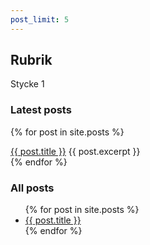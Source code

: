 ```yaml
---
post_limit: 5
---
```


## Rubrik

Stycke 1

### Latest posts

{% for post in site.posts %}
<div>
	<a href="{{ post.url }}">{{ post.title }}</a>
	{{ post.excerpt }}
</div>
{% endfor %}

### All posts

<ul>
  {% for post in site.posts %}
    <li>
      <a href="{{ post.url }}">{{ post.title }}</a>
    </li>
  {% endfor %}
</ul>
